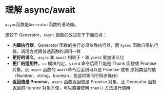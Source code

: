 # 理解 async/await

`async`函数是`Generator`函数的语法糖。

想较于 Generator，`Async` 函数的改进在于下面四点： 

* **内置执行器**。Generator 函数的执行必须依靠执行器，而 `Aysnc` 函数自带执行器，调用方式跟普通函数的调用一样 
* **更好的语义**。`async` 和 `await` 相较于 `*` 和 `yield` 更加语义化 
* **更广的适用性**。`co` 模块约定，`yield` 命令后面只能是 Thunk 函数或 Promise对象。而 `async` 函数的 `await`命令后面则可以是 Promise 或者 原始类型的值（Number，string，boolean，但这时等同于同步操作） 
* **返回值是 Promise**。`async` 函数返回值是 Promise 对象，比 Generator 函数返回的 Iterator 对象方便，可以直接使用 `then()` 方法进行调用



